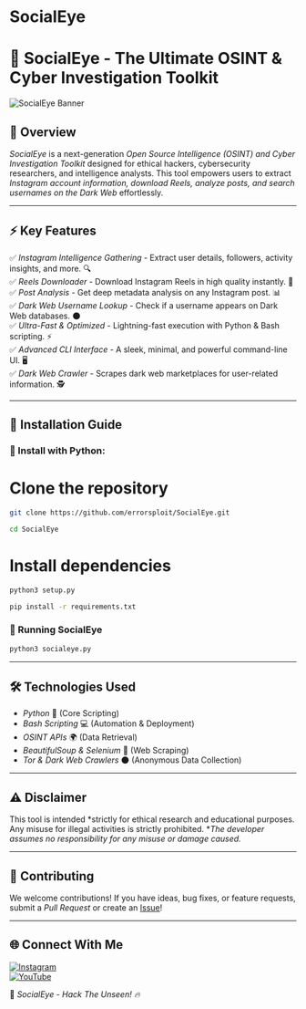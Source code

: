 # SocialEye
# 🚀 SocialEye - The Ultimate OSINT & Cyber Investigation Toolkit

![SocialEye Banner](https://raw.githubusercontent.com/errorsploit/SocialEye/refs/heads/main/Image.jpeg)

## 🌟 Overview
*SocialEye* is a next-generation *Open Source Intelligence (OSINT) and Cyber Investigation Toolkit* designed for ethical hackers, cybersecurity researchers, and intelligence analysts. This tool empowers users to extract *Instagram account information, download Reels, analyze posts, and search usernames on the Dark Web* effortlessly. 

---

## ⚡ Key Features
✅ *Instagram Intelligence Gathering* - Extract user details, followers, activity insights, and more. 🔍  
✅ *Reels Downloader* - Download Instagram Reels in high quality instantly. 🎥  
✅ *Post Analysis* - Get deep metadata analysis on any Instagram post. 📊  
✅ *Dark Web Username Lookup* - Check if a username appears on Dark Web databases. 🌑  
✅ *Ultra-Fast & Optimized* - Lightning-fast execution with Python & Bash scripting. ⚡  
✅ *Advanced CLI Interface* - A sleek, minimal, and powerful command-line UI. 🖥️  
✅ *Dark Web Crawler* - Scrapes dark web marketplaces for user-related information. 🕵️  

---

## 📌 Installation Guide
### 🔧 Install with Python:

# Clone the repository
```bash
git clone https://github.com/errorsploit/SocialEye.git
```
```bash
cd SocialEye
```

# Install dependencies
```bash
python3 setup.py
```
```bash
pip install -r requirements.txt
```

### 🚀 Running SocialEye
```bash
python3 socialeye.py
```


---

## 🛠️ Technologies Used
- *Python* 🐍 (Core Scripting)  
- *Bash Scripting* 💻 (Automation & Deployment)  
- *OSINT APIs* 🌍 (Data Retrieval)  
- *BeautifulSoup & Selenium* 🏹 (Web Scraping)  
- *Tor & Dark Web Crawlers* 🌑 (Anonymous Data Collection)  

---

## ⚠️ Disclaimer
This tool is intended *strictly for ethical research and educational purposes. Any misuse for illegal activities is strictly prohibited. **The developer assumes no responsibility for any misuse or damage caused.*

---

## 🤝 Contributing
We welcome contributions! If you have ideas, bug fixes, or feature requests, submit a *Pull Request* or create an [Issue](https://github.com/yourusername/SocialEye/issues)!

---

## 🌐 Connect With Me
[![Instagram](https://img.shields.io/badge/Instagram-%40its_Naresh-%23E4405F?style=for-the-badge&logo=instagram&logoColor=green)](https://www.instagram.com/ismart_nrh?igsh=MjJoejQ0ZjlwNmVv)  
[![YouTube](https://img.shields.io/badge/YouTube-Errorsploit-red?style=for-the-badge&logo=youtube)](https://www.youtube.com/@Error_sploit)  

🚀 *SocialEye - Hack The Unseen! 🔥*

